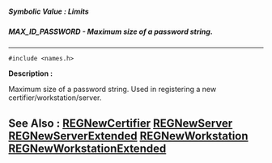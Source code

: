 ##### Symbolic Value : Limits
##### MAX_ID_PASSWORD - Maximum size of a password string.
---
```
#include <names.h>
```
**Description :**

Maximum size of a password string.  Used in registering a new 
certifier/workstation/server.

**See Also :**
[REGNewCertifier](/reference/Func/REGNewCertifier)
[REGNewServer](/reference/Func/REGNewServer)
[REGNewServerExtended](/reference/Func/REGNewServerExtended)
[REGNewWorkstation](/reference/Func/REGNewWorkstation)
[REGNewWorkstationExtended](/reference/Func/REGNewWorkstationExtended)
---
